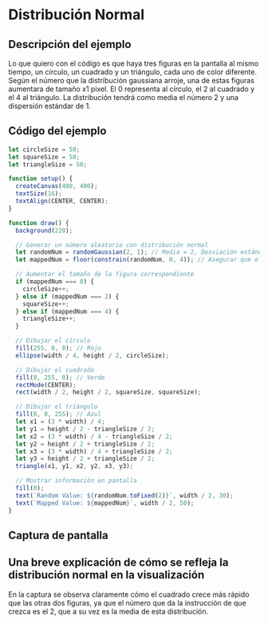 # Distribución Normal
## Descripción del ejemplo
Lo que quiero con el código es que haya tres figuras en la pantalla al mismo tiempo, un círculo, un cuadrado y un triángulo, cada uno de color diferente. Según el número que la distribución gaussiana arroje, una de estas figuras aumentara de tamaño x1 pixel. El 0 representa al círculo, el 2 al cuadrado y el 4 al triángulo. La distribución tendrá como media el número 2 y una dispersión estándar de 1.
## Código del ejemplo
``` js
let circleSize = 50;
let squareSize = 50;
let triangleSize = 50;

function setup() {
  createCanvas(400, 400);
  textSize(16);
  textAlign(CENTER, CENTER);
}

function draw() {
  background(220);

  // Generar un número aleatorio con distribución normal
  let randomNum = randomGaussian(2, 1); // Media = 2, Desviación estándar = 1
  let mappedNum = floor(constrain(randomNum, 0, 4)); // Asegurar que el valor esté entre 0 y 4

  // Aumentar el tamaño de la figura correspondiente
  if (mappedNum === 0) {
    circleSize++;
  } else if (mappedNum === 2) {
    squareSize++;
  } else if (mappedNum === 4) {
    triangleSize++;
  }

  // Dibujar el círculo
  fill(255, 0, 0); // Rojo
  ellipse(width / 4, height / 2, circleSize);

  // Dibujar el cuadrado
  fill(0, 255, 0); // Verde
  rectMode(CENTER);
  rect(width / 2, height / 2, squareSize, squareSize);

  // Dibujar el triángulo
  fill(0, 0, 255); // Azul
  let x1 = (3 * width) / 4;
  let y1 = height / 2 - triangleSize / 2;
  let x2 = (3 * width) / 4 - triangleSize / 2;
  let y2 = height / 2 + triangleSize / 2;
  let x3 = (3 * width) / 4 + triangleSize / 2;
  let y3 = height / 2 + triangleSize / 2;
  triangle(x1, y1, x2, y2, x3, y3);

  // Mostrar información en pantalla
  fill(0);
  text(`Random Value: ${randomNum.toFixed(2)}`, width / 2, 30);
  text(`Mapped Value: ${mappedNum}`, width / 2, 50);
}
```
## Captura de pantalla
## Una breve explicación de cómo se refleja la distribución normal en la visualización
En la captura se observa claramente cómo el cuadrado crece más rápido que las otras dos figuras, 
ya que el número que da la instrucción de que crezca es el 2, que a su vez es la media de esta distribución.
